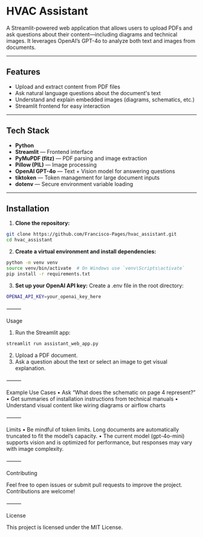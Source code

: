 # HVAC Assistant

A Streamlit-powered web application that allows users to upload PDFs and ask questions about their content—including diagrams and technical images. It leverages OpenAI’s GPT-4o to analyze both text and images from documents.

---

## Features

- Upload and extract content from PDF files
- Ask natural language questions about the document's text
- Understand and explain embedded images (diagrams, schematics, etc.)
- Streamlit frontend for easy interaction

---

## Tech Stack

- **Python**
- **Streamlit** — Frontend interface
- **PyMuPDF (fitz)** — PDF parsing and image extraction
- **Pillow (PIL)** — Image processing
- **OpenAI GPT-4o** — Text + Vision model for answering questions
- **tiktoken** — Token management for large document inputs
- **dotenv** — Secure environment variable loading

---

## Installation

1. **Clone the repository:**
```bash
git clone https://github.com/Francisco-Pages/hvac_assistant.git
cd hvac_assistant
```
2.	**Create a virtual environment and install dependencies:**
```bash
python -m venv venv
source venv/bin/activate  # On Windows use `venv\Scripts\activate`
pip install -r requirements.txt
```

3.	**Set up your OpenAI API key:**
Create a .env file in the root directory:
```bash
OPENAI_API_KEY=your_openai_key_here
```


⸻

Usage
1.	Run the Streamlit app:
```bash
streamlit run assistant_web_app.py
```

2.	Upload a PDF document.
3.	Ask a question about the text or select an image to get visual explanation.

⸻

Example Use Cases
	•	Ask “What does the schematic on page 4 represent?”
	•	Get summaries of installation instructions from technical manuals
	•	Understand visual content like wiring diagrams or airflow charts

⸻

Limits
	•	Be mindful of token limits. Long documents are automatically truncated to fit the model’s capacity.
	•	The current model (gpt-4o-mini) supports vision and is optimized for performance, but responses may vary with image complexity.

⸻

Contributing

Feel free to open issues or submit pull requests to improve the project. Contributions are welcome!

⸻

License

This project is licensed under the MIT License.

